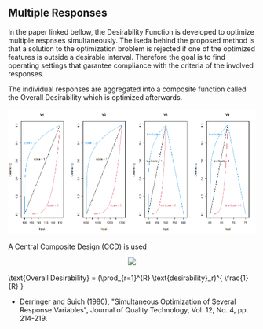 ## Multiple Responses

In the paper linked bellow, the Desirability Function is developed to optimize multiple respnses simultaneously.
The iseda behind the proposed method is that a solution to the optimization broblem is rejected if one of the optimized features is outside a desirable interval. Therefore the goal is to find operating settings that garantee compliance with the criteria of the involved responses.

The individual responses are aggregated into a composite function called the Overall Desirability which is optimized afterwards.
<p align="center">
  <img src="single_desirabilities.png">
</p>

A Central Composite Design (CCD) is used 
<p align="center">
  <img src="Plot_Desirability.gif">
</p>

\text{Overall Desirability} = (\prod_{r=1}^{R} \text{desirability}_r)^{ \frac{1}{R} }

* Derringer and Suich (1980), "Simultaneous Optimization of Several Response Variables", 
Journal of Quality Technology, Vol. 12, No. 4, pp. 214-219.